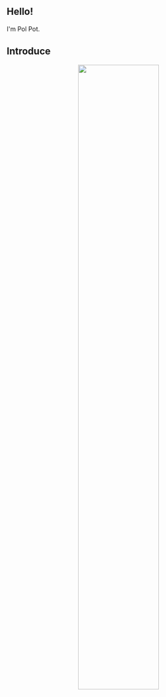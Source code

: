 <h2>Hello!</h2>
<p> I'm Pol Pot.</p>

## Introduce
<p align="center">
  <img width="60%" src="https://github-readme-stats.vercel.app/api?username=Leallvoid&show_icons=true" />
</p>




